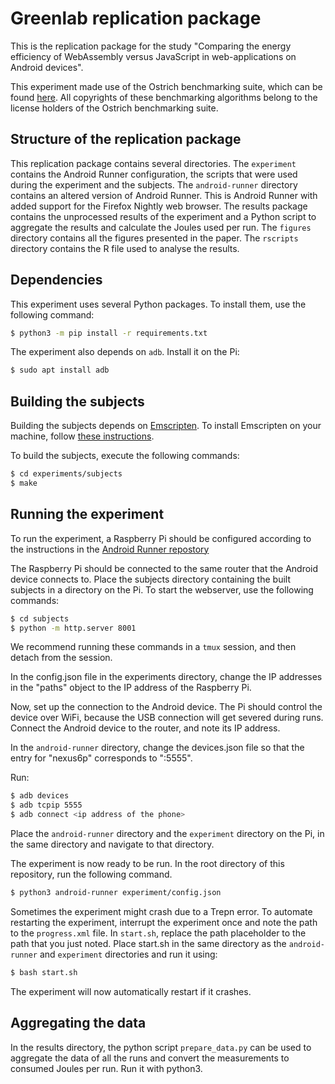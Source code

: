 # Greenlab replication package
This is the replication package for the study "Comparing the energy efficiency of WebAssembly versus JavaScript in web-applications on Android devices".

This experiment made use of the Ostrich benchmarking suite, which can be found [here](https://github.com/Sable/Ostrich). All copyrights of these benchmarking algorithms belong to the license holders of the Ostrich benchmarking suite.

## Structure of the replication package
This replication package contains several directories. The `experiment` contains the Android Runner configuration, the scripts that were used during the experiment and the subjects. The `android-runner` directory contains an altered version of Android Runner. This is Android Runner with added support for the Firefox Nightly web browser. The results package contains the unprocessed results of the experiment and a Python script to aggregate the results and calculate the Joules used per run. The `figures` directory contains all the figures presented in the paper. The `rscripts` directory contains the R file used to analyse the results.

## Dependencies
This experiment uses several Python packages. To install them, use the following command:

```bash
$ python3 -m pip install -r requirements.txt
```

The experiment also depends on `adb`. Install it on the Pi:
```bash
$ sudo apt install adb
```

## Building the subjects
Building the subjects depends on [Emscripten](https://emscripten.org/). To install Emscripten on your machine, follow [these instructions](https://emscripten.org/docs/getting_started/downloads.html).

To build the subjects, execute the following commands:

```bash
$ cd experiments/subjects
$ make
```


## Running the experiment
To run the experiment, a Raspberry Pi should be configured according to the instructions in the [Android Runner repostory](https://github.com/S2-group/android-runner/blob/master/docs/rpi_ar_setup.md)

The Raspberry Pi should be connected to the same router that the Android device connects to. Place the subjects directory containing the built subjects in a directory on the Pi. To start the webserver, use the following commands:

```bash
$ cd subjects
$ python -m http.server 8001
```
We recommend running these commands in a `tmux` session, and then detach from the session.

In the config.json file in the experiments directory, change the IP addresses in the "paths" object to the IP address of the Raspberry Pi.

Now, set up the connection to the Android device. The Pi should control the device over WiFi, because the USB connection will get severed during runs. Connect the Android device to the router, and note its IP address.

In the `android-runner` directory, change the devices.json file so that the entry for "nexus6p" corresponds to "<ip address of the phone>:5555".

Run:
```bash
$ adb devices
$ adb tcpip 5555
$ adb connect <ip address of the phone>
```

Place the `android-runner` directory and the `experiment` directory on the Pi, in the same directory and navigate to that directory.

The experiment is now ready to be run. In the root directory of this repository, run the following command.

```bash
$ python3 android-runner experiment/config.json
```

Sometimes the experiment might crash due to a Trepn error. To automate restarting the experiment, interrupt the experiment once and note the path to the `progress.xml` file. In `start.sh`, replace the path placeholder to the path that you just noted. Place start.sh in the same directory as the `android-runner` and `experiment` directories and run it using:

```bash
$ bash start.sh
```
The experiment will now automatically restart if it crashes.


## Aggregating the data
In the results directory, the python script `prepare_data.py` can be used to aggregate the data of all the runs and convert the measurements to consumed Joules per run. Run it with python3.
